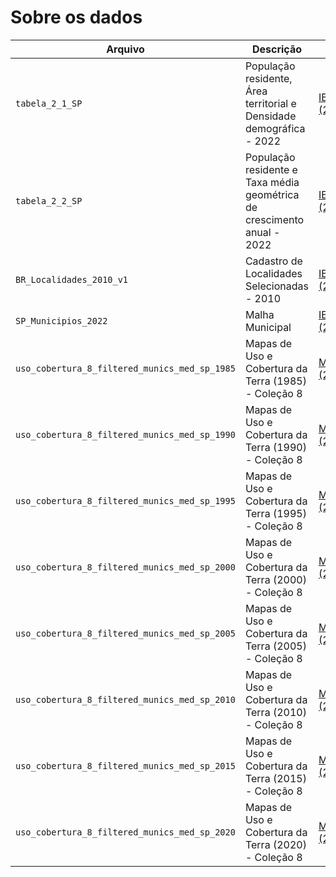 # Sobre os dados

| Arquivo | Descrição | Fonte |
| ----------- | ----------- | ----------- |
| `tabela_2_1_SP` | População residente, Área territorial e Densidade demográfica - 2022 | [IBGE (2022)](https://www.ibge.gov.br/estatisticas/sociais/trabalho/22827-censo-demografico-2022.html?edicao=37225&t=resultados) |
| `tabela_2_2_SP` | População residente e Taxa média geométrica de crescimento anual - 2022 | [IBGE (2022)](https://www.ibge.gov.br/estatisticas/sociais/trabalho/22827-censo-demografico-2022.html?edicao=37225&t=resultados) |
| `BR_Localidades_2010_v1` | Cadastro de Localidades Selecionadas - 2010 | [IBGE (2010)](https://www.ibge.gov.br/geociencias/organizacao-do-territorio/estrutura-territorial/27385-localidades.html?=&t=acesso-ao-produto) |
| `SP_Municipios_2022`| Malha Municipal | [IBGE (2022)](https://www.ibge.gov.br/geociencias/organizacao-do-territorio/malhas-territoriais/15774-malhas.html?edicao=36516&t=acesso-ao-produto) |
| `uso_cobertura_8_filtered_munics_med_sp_1985` | Mapas de Uso e Cobertura da Terra (1985) - Coleção 8 | [MapBiomas (2023)](https://brasil.mapbiomas.org/colecoes-mapbiomas/)
| `uso_cobertura_8_filtered_munics_med_sp_1990` | Mapas de Uso e Cobertura da Terra (1990) - Coleção 8 | [MapBiomas (2023)](https://brasil.mapbiomas.org/colecoes-mapbiomas/)
| `uso_cobertura_8_filtered_munics_med_sp_1995` | Mapas de Uso e Cobertura da Terra (1995) - Coleção 8 | [MapBiomas (2023)](https://brasil.mapbiomas.org/colecoes-mapbiomas/)
| `uso_cobertura_8_filtered_munics_med_sp_2000` | Mapas de Uso e Cobertura da Terra (2000) - Coleção 8 | [MapBiomas (2023)](https://brasil.mapbiomas.org/colecoes-mapbiomas/)
| `uso_cobertura_8_filtered_munics_med_sp_2005` | Mapas de Uso e Cobertura da Terra (2005) - Coleção 8 | [MapBiomas (2023)](https://brasil.mapbiomas.org/colecoes-mapbiomas/)
| `uso_cobertura_8_filtered_munics_med_sp_2010` | Mapas de Uso e Cobertura da Terra (2010) - Coleção 8 | [MapBiomas (2023)](https://brasil.mapbiomas.org/colecoes-mapbiomas/)
| `uso_cobertura_8_filtered_munics_med_sp_2015` | Mapas de Uso e Cobertura da Terra (2015) - Coleção 8 | [MapBiomas (2023)](https://brasil.mapbiomas.org/colecoes-mapbiomas/)
| `uso_cobertura_8_filtered_munics_med_sp_2020` | Mapas de Uso e Cobertura da Terra (2020) - Coleção 8 | [MapBiomas (2023)](https://brasil.mapbiomas.org/colecoes-mapbiomas/)
